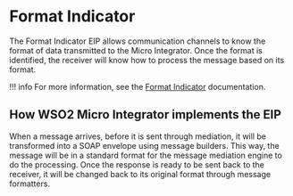 # Format Indicator

The Format Indicator EIP allows communication channels to know the format of data transmitted to the Micro Integrator. Once the format is identified, the receiver will know how to process the message based on its format. 

!!! info
    For more information, see the [Format Indicator](http://www.eaipatterns.com/FormatIndicator.html) documentation.

## How WSO2 Micro Integrator implements the EIP

When a message arrives, before it is sent through mediation, it will be transformed into a SOAP envelope using message builders. This way, the message will be in a standard format for the message mediation engine to do the processing. Once the response is ready to be sent back to the receiver, it will be changed back to its original format through message formatters. 
